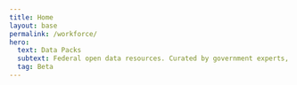 ```yaml
---
title: Home
layout: base
permalink: /workforce/
hero:
  text: Data Packs
  subtext: Federal open data resources. Curated by government experts, test-driven by industry, and organized into starter packs to help you innovate the nation’s biggest challenges.
  tag: Beta
---
```

